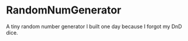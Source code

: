 # RandomNumGenerator


A tiny random number generator I built one day because I forgot my DnD dice.
